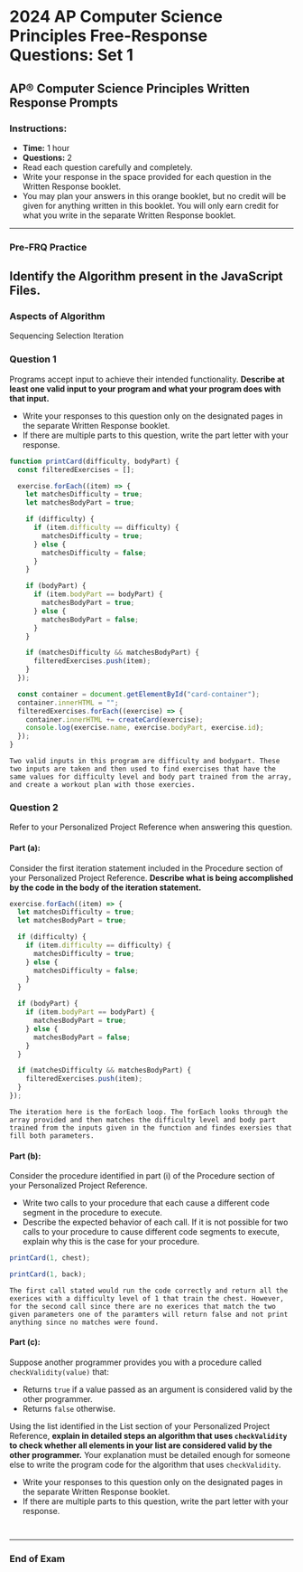 # 2024 AP Computer Science Principles Free-Response Questions: Set 1

## AP® Computer Science Principles Written Response Prompts

### Instructions:

- **Time:** 1 hour
- **Questions:** 2
- Read each question carefully and completely.
- Write your response in the space provided for each question in the Written Response booklet.
- You may plan your answers in this orange booklet, but no credit will be given for anything written in this booklet. You will only earn credit for what you write in the separate Written Response booklet.

---

### Pre-FRQ Practice

## Identify the Algorithm present in the JavaScript Files.

### Aspects of Algorithm

Sequencing
Selection
Iteration

### Question 1

Programs accept input to achieve their intended functionality. **Describe at least one valid input to your program and what your program does with that input.**

- Write your responses to this question only on the designated pages in the separate Written Response booklet.
- If there are multiple parts to this question, write the part letter with your response.

```javascript
function printCard(difficulty, bodyPart) {
  const filteredExercises = [];

  exercise.forEach((item) => {
    let matchesDifficulty = true;
    let matchesBodyPart = true;

    if (difficulty) {
      if (item.difficulty == difficulty) {
        matchesDifficulty = true;
      } else {
        matchesDifficulty = false;
      }
    }

    if (bodyPart) {
      if (item.bodyPart == bodyPart) {
        matchesBodyPart = true;
      } else {
        matchesBodyPart = false;
      }
    }

    if (matchesDifficulty && matchesBodyPart) {
      filteredExercises.push(item);
    }
  });

  const container = document.getElementById("card-container");
  container.innerHTML = "";
  filteredExercises.forEach((exercise) => {
    container.innerHTML += createCard(exercise);
    console.log(exercise.name, exercise.bodyPart, exercise.id);
  });
}
```

```
Two valid inputs in this program are difficulty and bodypart. These two inputs are taken and then used to find exercises that have the same values for difficulty level and body part trained from the array, and create a workout plan with those exercies.
```

### Question 2

Refer to your Personalized Project Reference when answering this question.

#### Part (a):

Consider the first iteration statement included in the Procedure section of your Personalized Project Reference. **Describe what is being accomplished by the code in the body of the iteration statement.**

```javascript
exercise.forEach((item) => {
  let matchesDifficulty = true;
  let matchesBodyPart = true;

  if (difficulty) {
    if (item.difficulty == difficulty) {
      matchesDifficulty = true;
    } else {
      matchesDifficulty = false;
    }
  }

  if (bodyPart) {
    if (item.bodyPart == bodyPart) {
      matchesBodyPart = true;
    } else {
      matchesBodyPart = false;
    }
  }

  if (matchesDifficulty && matchesBodyPart) {
    filteredExercises.push(item);
  }
});
```

```
The iteration here is the forEach loop. The forEach looks through the array provided and then matches the difficulty level and body part trained from the inputs given in the function and findes exersies that fill both parameters.
```

#### Part (b):

Consider the procedure identified in part (i) of the Procedure section of your Personalized Project Reference.

- Write two calls to your procedure that each cause a different code segment in the procedure to execute.
- Describe the expected behavior of each call. If it is not possible for two calls to your procedure to cause different code segments to execute, explain why this is the case for your procedure.

```javascript
printCard(1, chest);

printCard(1, back);
```

```
The first call stated would run the code correctly and return all the exerices with a difficulty level of 1 that train the chest. However, for the second call since there are no exerices that match the two given parameters one of the paramters will return false and not print anything since no matches were found.
```

#### Part (c):

Suppose another programmer provides you with a procedure called `checkValidity(value)` that:

- Returns `true` if a value passed as an argument is considered valid by the other programmer.
- Returns `false` otherwise.

Using the list identified in the List section of your Personalized Project Reference, **explain in detailed steps an algorithm that uses `checkValidity` to check whether all elements in your list are considered valid by the other programmer.** Your explanation must be detailed enough for someone else to write the program code for the algorithm that uses `checkValidity`.

- Write your responses to this question only on the designated pages in the separate Written Response booklet.
- If there are multiple parts to this question, write the part letter with your response.

```javascript

```

```

```

---

### End of Exam
